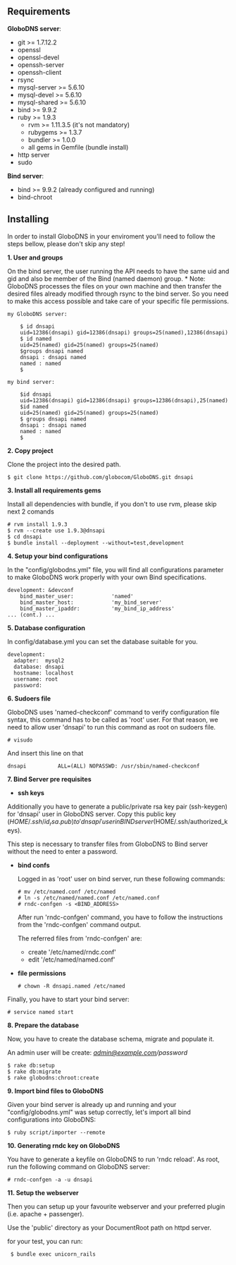 ## Requirements

**GloboDNS server**:

* git >= 1.7.12.2
* openssl
* openssl-devel
* openssh-server
* openssh-client
* rsync
* mysql-server >= 5.6.10
* mysql-devel >= 5.6.10
* mysql-shared >= 5.6.10
* bind >= 9.9.2
* ruby >= 1.9.3
   * rvm >= 1.11.3.5 (it's not mandatory)
   * rubygems >= 1.3.7
   * bundler >= 1.0.0
   * all gems in Gemfile (bundle install)
* http server
* sudo

**Bind server**:

* bind >= 9.9.2 (already configured and running)
* bind-chroot

## Installing

In order to install GloboDNS in your enviroment you'll need to follow the steps bellow, please don't skip any step!

**1. User and groups**

On the bind server, the user running the API needs to have the same uid and gid and also be member of the Bind (named daemon) group.
    * Note: GloboDNS processes the files on your own machine and then transfer the desired files already modified through rsync to the bind server. So you need to make this access possible and take care of your specific file permissions.

    my GloboDNS server:

        $ id dnsapi
        uid=12386(dnsapi) gid=12386(dnsapi) groups=25(named),12386(dnsapi)
        $ id named
        uid=25(named) gid=25(named) groups=25(named)
        $groups dnsapi named
        dnsapi : dnsapi named
        named : named
        $

    my bind server:

        $id dnsapi
        uid=12386(dnsapi) gid=12386(dnsapi) groups=12386(dnsapi),25(named)
        $id named
        uid=25(named) gid=25(named) groups=25(named)
        $ groups dnsapi named
        dnsapi : dnsapi named
        named : named
        $

**2. Copy project**

Clone the project into the desired path.

    $ git clone https://github.com/globocom/GloboDNS.git dnsapi

**3. Install all requirements gems**

Install all dependencies with bundle, if you don't to use rvm, please skip next 2 comands

    # rvm install 1.9.3
    $ rvm --create use 1.9.3@dnsapi
    $ cd dnsapi
    $ bundle install --deployment --without=test,development 

**4. Setup your bind configurations**

In the "config/globodns.yml" file, you will find all configurations parameter to make GloboDNS work properly with your own Bind specifications.

    development: &devconf
        bind_master_user:            'named'
        bind_master_host:            'my_bind_server'
        bind_master_ipaddr:          'my_bind_ip_address'
    ... (cont.) ...

**5. Database configuration**

In config/database.yml you can set the database suitable for you.

    development:
      adapter:  mysql2
      database: dnsapi
      hostname: localhost
      username: root
      password:

**6. Sudoers file**

GloboDNS uses 'named-checkconf' command to verify configuration file syntax, this command has to be called as 'root' user. For that reason, we need to allow user 'dnsapi' to run this command as root on sudoers file.

    # visudo

And insert this line on that

    dnsapi          ALL=(ALL) NOPASSWD: /usr/sbin/named-checkconf

**7. Bind Server pre requisites**

  * **ssh keys**

  Additionally you have to generate a public/private rsa key pair (ssh-keygen) for 'dnsapi' user in GloboDNS server. Copy this public key ($HOME/.ssh/id_rsa.pub) to 'dnsapi' user in BIND server ($HOME/.ssh/authorized_keys).

  This step is necessary to transfer files from GloboDNS to Bind server without the need to enter a password.

  * **bind confs**

    Logged in as 'root' user on bind server, run these following commands:

        # mv /etc/named.conf /etc/named
        # ln -s /etc/named/named.conf /etc/named.conf
        # rndc-confgen -s <BIND_ADDRESS>

    After run 'rndc-confgen' command, you have to follow the instructions from the 'rndc-confgen' command output.

    The referred files from 'rndc-confgen' are:
     - create '/etc/named/rndc.conf'
     - edit '/etc/named/named.conf'

  * **file permissions**

        # chown -R dnsapi.named /etc/named


Finally, you have to start your bind server:

    # service named start


**8. Prepare the database**

Now, you have to create the database schema, migrate and populate it.

An admin user will be create: *admin@example.com/password*

    $ rake db:setup
    $ rake db:migrate
    $ rake globodns:chroot:create

**9. Import bind files to GloboDNS**

Given your bind server is already up and running and your "config/globodns.yml" was setup correctly, let's import
all bind configurations into GloboDNS: 

    $ ruby script/importer --remote

**10. Generating rndc key on GloboDNS**

You have to generate a keyfile on GloboDNS to run 'rndc reload'. As root, run the following command on GloboDNS server:

    # rndc-confgen -a -u dnsapi

**11. Setup the webserver**

Then you can setup up your favourite webserver and your preferred plugin (i.e. apache + passenger).

Use the 'public' directory as your DocumentRoot path on httpd server.

for your test, you can run:

     $ bundle exec unicorn_rails

